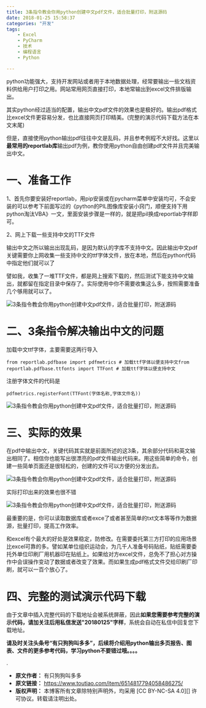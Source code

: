 ```yaml
---
title: 3条指令教会你用python创建中文pdf文件，适合批量打印，附送源码
date: 2018-01-25 15:58:37
categories: "开发"
tags:
	- Excel
	- PyCharm
	- 技术
	- 编程语言
	- Python

---
```


python功能强大，支持开发网站或者用于本地数据处理，经常要输出一些文档资料供给用户打印之用。网站常用网页直接打印，本地常输出到excel文件排版输出。

其实python经过适当的配置，输出中文pdf文件的效果也是极好的。输出pdf格式比excel文件更容易分发，也比直接网页打印精美。(完整的演示代码下载方法在本文末尾)

但是，直接使用python输出pdf往往中文是乱码，并且参考例程不大好找。这里以**最常用的reportlab库**输出pdf为例，教你使用python自由创建pdf文件并且完美输出中文。

# 一、准备工作 #

1、首先你要安装好reportlab，用pip安装或在pycharm菜单中安装均可，不会安装的可以参考下前面写过的《python的PIL图像库安装小窍门，顺便支持下用python淘汰VBA》一文，里面安装步骤是一样的，就是把pil换成reportlab字样即可。

2、网上下载一些支持中文的TTF文件

输出中文之所以输出出现乱码，是因为默认的字库不支持中文。因此输出中文pdf关键需要你上网收集一些支持中文的ttf字体文件，放在本地，然后在python代码中指定他们就可以了

譬如我，收集了一堆TTF文件，都是网上搜索下载的，然后测试下能支持中文输出，就都留在指定目录中保存了。实际使用中你不需要收集这么多，按照需要准备几个够用就可以了。

![3条指令教会你用python创建中文pdf文件，适合批量打印，附送源码][3_python_pdf]

# 二、3条指令解决输出中文的问题 #

加载中文ttf字体，主要需要这两行导入


``````````
from reportlab.pdfbase import pdfmetrics # 加载ttf字体以便支持中文from reportlab.pdfbase.ttfonts import TTFont # 加载ttf字体以便支持中文
``````````

注册字体文件的代码是


``````````
pdfmetrics.registerFont(TTFont(字体名称,字体文件名))
``````````

![3条指令教会你用python创建中文pdf文件，适合批量打印，附送源码][3_python_pdf 1]

# 三、实际的效果 #

在pdf中输出中文，关键代码其实就是前面所述的这3条，其余部分代码和英文输出相同了。相信你也能写出很漂亮的pdf文件输出代码来。用这些简单的命令，创建一些简单页面还是很轻松的，创建的文件可以方便的分发出去。

![3条指令教会你用python创建中文pdf文件，适合批量打印，附送源码][3_python_pdf 2]

实际打印出来的效果也很不错

![3条指令教会你用python创建中文pdf文件，适合批量打印，附送源码][3_python_pdf 3]

最重要的是，你可以读取数据库或者exce了或者甚至简单的txt文本等等作为数据源，批量打印，提高工作效率。

和excel有个最大的好处是效果稳定，防修改。在需要委托第三方打印的应用场景比excel可靠的多。譬如某单位组织运动会，为几千人准备号码贴纸，贴纸需要委托外单位印刷厂用机器印在贴纸上。如果给对方excel文件，总免不了担心对方操作中会误操作变动了数据或者改变了效果。而如果生成pdf格式文件交给印刷厂印刷，就可以一百个放心了。

# 四、完整的测试演示代码下载 #

由于文章中插入完整代码的下载地址会被系统屏蔽，因此**如果您需要参考完整的演示代码，请加关注后用私信发送"20180125"字样**，系统会自动在私信中回复您下载地址。

**请及时关注头条号“有只狗狗叫多多”，后续将介绍用python输出多页报告、图表、文件的更多参考代码，学习python不要错过哦。。。。**

.


[3_python_pdf]: /pro/os/crawler/JVJV-I2BA-IMJV.jpg
[3_python_pdf 1]: /pro/os/crawler/RUUF-E2MM-R3UN.jpg
[3_python_pdf 2]: /pro/os/crawler/YEEB-RQNZ-2QYE.gif
[3_python_pdf 3]: /pro/os/crawler/MUAR-MAJQ-EBVJ.jpg
 *  **原文作者：** 有只狗狗叫多多
 *  **原文链接：** https://www.toutiao.com/item/6514817794058486275/
 *  **版权声明：** 本博客所有文章除特别声明外，均采用 [CC BY-NC-SA 4.0][] 许可协议。转载请注明出处。